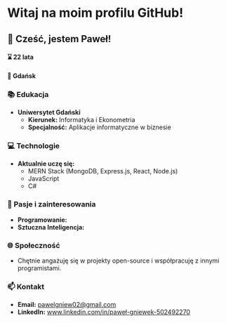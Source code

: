 # Witaj na moim profilu GitHub!

## 👋 Cześć, jestem Paweł!

#### ⌛ 22 lata
#### 📍 Gdańsk

### 📚 Edukacja
- **Uniwersytet Gdański**
  - **Kierunek:** Informatyka i Ekonometria
  - **Specjalność:** Aplikacje informatyczne w biznesie

### 💻 Technologie
- **Aktualnie uczę się:**
  - MERN Stack (MongoDB, Express.js, React, Node.js)
  - JavaScript
  - C#

### 🤖 Pasje i zainteresowania
- **Programowanie:**
- **Sztuczna Inteligencja:** 

### 🌐 Społeczność
- Chętnie angażuję się w projekty open-source i współpracuję z innymi programistami.

### 📫 Kontakt
- **Email:** pawelgniew02@gmail.com
- **LinkedIn:** www.linkedin.com/in/paweł-gniewek-502492270

